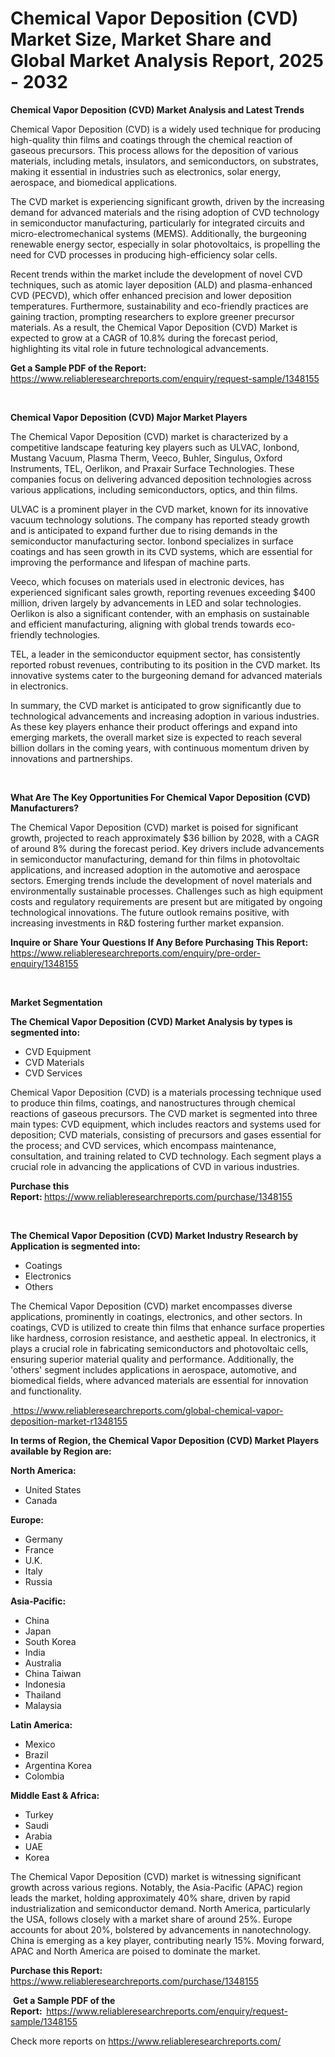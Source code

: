 <p><h1>Chemical Vapor Deposition (CVD) Market Size, Market Share and Global Market Analysis Report, 2025 - 2032</h1></p><p><strong>Chemical Vapor Deposition (CVD) Market Analysis and Latest Trends</strong></p>
<p><p>Chemical Vapor Deposition (CVD) is a widely used technique for producing high-quality thin films and coatings through the chemical reaction of gaseous precursors. This process allows for the deposition of various materials, including metals, insulators, and semiconductors, on substrates, making it essential in industries such as electronics, solar energy, aerospace, and biomedical applications.</p><p>The CVD market is experiencing significant growth, driven by the increasing demand for advanced materials and the rising adoption of CVD technology in semiconductor manufacturing, particularly for integrated circuits and micro-electromechanical systems (MEMS). Additionally, the burgeoning renewable energy sector, especially in solar photovoltaics, is propelling the need for CVD processes in producing high-efficiency solar cells.</p><p>Recent trends within the market include the development of novel CVD techniques, such as atomic layer deposition (ALD) and plasma-enhanced CVD (PECVD), which offer enhanced precision and lower deposition temperatures. Furthermore, sustainability and eco-friendly practices are gaining traction, prompting researchers to explore greener precursor materials. As a result, the Chemical Vapor Deposition (CVD) Market is expected to grow at a CAGR of 10.8% during the forecast period, highlighting its vital role in future technological advancements.</p></p>
<p><strong>Get a Sample PDF of the Report:&nbsp;</strong> <a href="https://www.reliableresearchreports.com/enquiry/request-sample/1348155?utm_campaign=3315&utm_medium=2&utm_source=Github&utm_content=ia&utm_term=11032025&utm_id=chemical-vapor-deposition-cvd">https://www.reliableresearchreports.com/enquiry/request-sample/1348155</a></p>
<p>&nbsp;</p>
<p><strong>Chemical Vapor Deposition (CVD) Major Market Players</strong></p>
<p><p>The Chemical Vapor Deposition (CVD) market is characterized by a competitive landscape featuring key players such as ULVAC, Ionbond, Mustang Vacuum, Plasma Therm, Veeco, Buhler, Singulus, Oxford Instruments, TEL, Oerlikon, and Praxair Surface Technologies. These companies focus on delivering advanced deposition technologies across various applications, including semiconductors, optics, and thin films.</p><p>ULVAC is a prominent player in the CVD market, known for its innovative vacuum technology solutions. The company has reported steady growth and is anticipated to expand further due to rising demands in the semiconductor manufacturing sector. Ionbond specializes in surface coatings and has seen growth in its CVD systems, which are essential for improving the performance and lifespan of machine parts.</p><p>Veeco, which focuses on materials used in electronic devices, has experienced significant sales growth, reporting revenues exceeding $400 million, driven largely by advancements in LED and solar technologies. Oerlikon is also a significant contender, with an emphasis on sustainable and efficient manufacturing, aligning with global trends towards eco-friendly technologies.</p><p>TEL, a leader in the semiconductor equipment sector, has consistently reported robust revenues, contributing to its position in the CVD market. Its innovative systems cater to the burgeoning demand for advanced materials in electronics.</p><p>In summary, the CVD market is anticipated to grow significantly due to technological advancements and increasing adoption in various industries. As these key players enhance their product offerings and expand into emerging markets, the overall market size is expected to reach several billion dollars in the coming years, with continuous momentum driven by innovations and partnerships.</p></p>
<p>&nbsp;</p>
<p><strong>What Are The Key Opportunities For Chemical Vapor Deposition (CVD) Manufacturers?</strong></p>
<p><p>The Chemical Vapor Deposition (CVD) market is poised for significant growth, projected to reach approximately $36 billion by 2028, with a CAGR of around 8% during the forecast period. Key drivers include advancements in semiconductor manufacturing, demand for thin films in photovoltaic applications, and increased adoption in the automotive and aerospace sectors. Emerging trends include the development of novel materials and environmentally sustainable processes. Challenges such as high equipment costs and regulatory requirements are present but are mitigated by ongoing technological innovations. The future outlook remains positive, with increasing investments in R&D fostering further market expansion.</p></p>
<p><strong>Inquire or Share Your Questions If Any Before Purchasing This Report:</strong> <a href="https://www.reliableresearchreports.com/enquiry/pre-order-enquiry/1348155?utm_campaign=3315&utm_medium=2&utm_source=Github&utm_content=ia&utm_term=11032025&utm_id=chemical-vapor-deposition-cvd">https://www.reliableresearchreports.com/enquiry/pre-order-enquiry/1348155</a></p>
<p>&nbsp;</p>
<p><strong>Market Segmentation</strong></p>
<p><strong>The Chemical Vapor Deposition (CVD) Market Analysis by types is segmented into:</strong></p>
<p><ul><li>CVD Equipment</li><li>CVD Materials</li><li>CVD Services</li></ul></p>
<p><p>Chemical Vapor Deposition (CVD) is a materials processing technique used to produce thin films, coatings, and nanostructures through chemical reactions of gaseous precursors. The CVD market is segmented into three main types: CVD equipment, which includes reactors and systems used for deposition; CVD materials, consisting of precursors and gases essential for the process; and CVD services, which encompass maintenance, consultation, and training related to CVD technology. Each segment plays a crucial role in advancing the applications of CVD in various industries.</p></p>
<p><strong>Purchase this Report:&nbsp;</strong><a href="https://www.reliableresearchreports.com/purchase/1348155?utm_campaign=3315&utm_medium=2&utm_source=Github&utm_content=ia&utm_term=11032025&utm_id=chemical-vapor-deposition-cvd">https://www.reliableresearchreports.com/purchase/1348155</a></p>
<p>&nbsp;</p>
<p><strong>The Chemical Vapor Deposition (CVD) Market Industry Research by Application is segmented into:</strong></p>
<p><ul><li>Coatings</li><li>Electronics</li><li>Others</li></ul></p>
<p><p>The Chemical Vapor Deposition (CVD) market encompasses diverse applications, prominently in coatings, electronics, and other sectors. In coatings, CVD is utilized to create thin films that enhance surface properties like hardness, corrosion resistance, and aesthetic appeal. In electronics, it plays a crucial role in fabricating semiconductors and photovoltaic cells, ensuring superior material quality and performance. Additionally, the 'others' segment includes applications in aerospace, automotive, and biomedical fields, where advanced materials are essential for innovation and functionality.</p></p>
<p><a href="https://www.reliableresearchreports.com/global-chemical-vapor-deposition-market-r1348155?utm_campaign=3315&utm_medium=2&utm_source=Github&utm_content=ia&utm_term=11032025&utm_id=chemical-vapor-deposition-cvd">&nbsp;https://www.reliableresearchreports.com/global-chemical-vapor-deposition-market-r1348155</a></p>
<p><strong>In terms of Region, the Chemical Vapor Deposition (CVD) Market Players available by Region are:</strong></p>
<p>
    <p> <strong> North America: </strong>
        <ul>
            <li>United States</li>
            <li>Canada</li>
        </ul>
        </p> 
    <p> <strong> Europe: </strong>
        <ul>
            <li>Germany</li>
            <li>France</li>
            <li>U.K.</li>
            <li>Italy</li>
            <li>Russia</li>
        </ul>
        </p> 
    <p> <strong> Asia-Pacific: </strong>
        <ul>
            <li>China</li>
            <li>Japan</li>
            <li>South Korea</li>
            <li>India</li>
            <li>Australia</li>
            <li>China Taiwan</li>
            <li>Indonesia</li>
            <li>Thailand</li>
            <li>Malaysia</li>
        </ul>
        </p> 
    <p> <strong> Latin America: </strong>
        <ul>
            <li>Mexico</li>
            <li>Brazil</li>
            <li>Argentina Korea</li>
            <li>Colombia</li>
        </ul>
        </p> 
    <p> <strong> Middle East & Africa: </strong>
        <ul>
            <li>Turkey</li>
            <li>Saudi</li>
            <li>Arabia</li>
            <li>UAE</li>
            <li>Korea</li>
        </ul>
    </p>
    </p>
<p><p>The Chemical Vapor Deposition (CVD) market is witnessing significant growth across various regions. Notably, the Asia-Pacific (APAC) region leads the market, holding approximately 40% share, driven by rapid industrialization and semiconductor demand. North America, particularly the USA, follows closely with a market share of around 25%. Europe accounts for about 20%, bolstered by advancements in nanotechnology. China is emerging as a key player, contributing nearly 15%. Moving forward, APAC and North America are poised to dominate the market.</p></p>
<p><strong>Purchase this Report: </strong><a href="https://www.reliableresearchreports.com/purchase/1348155?utm_campaign=3315&utm_medium=2&utm_source=Github&utm_content=ia&utm_term=11032025&utm_id=chemical-vapor-deposition-cvd">https://www.reliableresearchreports.com/purchase/1348155</a></p>
<p>&nbsp;<strong>Get a Sample PDF of the Report:&nbsp;&nbsp;</strong><a href="https://www.reliableresearchreports.com/enquiry/request-sample/1348155?utm_campaign=3315&utm_medium=2&utm_source=Github&utm_content=ia&utm_term=11032025&utm_id=chemical-vapor-deposition-cvd">https://www.reliableresearchreports.com/enquiry/request-sample/1348155</a></p>
<p><strong></strong></p>
<p>Check more reports on <a href="https://www.reliableresearchreports.com/?utm_campaign=3315&utm_medium=2&utm_source=Github&utm_content=ia&utm_term=11032025&utm_id=chemical-vapor-deposition-cvd">https://www.reliableresearchreports.com/</a></p>